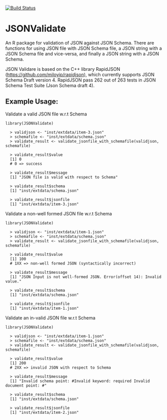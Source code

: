 [![Build Status](https://travis-ci.org/lejon/JSONValidate.svg?branch=master)](https://travis-ci.org/lejon/JSONValidate)

# JSONValidate
An R package for validation of JSON against JSON Schema. There are functions for using JSON file with JSON Schema file,
a JSON string with a JSON Schema file and vice-versa, and finally a JSON string with a JSON Schema.

JSON Validare is based on the C++ library RapidJSON (https://github.com/miloyip/rapidjson), which currently supports 
JSON Schema Draft version 4. RapidJSON pass 262 out of 263 tests in JSON Schema Test Suite (Json Schema draft 4).

## Example Usage:

Validate a valid JSON file w.r.t Schema

```
library(JSONValidate)

  > validjson <- "inst/extdata/item-3.json"
  > schemafile <- "inst/extdata/schema.json"
  > validate_result <- validate_jsonfile_with_schemafile(validjson, schemafile)

  > validate_result$value
  [1] 0
  # 0 => success
  
  > validate_result$message
  [1] "JSON file is valid with respect to Schema"
  
  > validate_result$schema
  [1] "inst/extdata/schema.json"
  
  > validate_result$jsonfile
  [1] "inst/extdata/item-3.json"
```

Validate a non-well formed JSON file w.r.t Schema

```
library(JSONValidate)

  > validjson <- "inst/extdata/item-1.json"
  > schemafile <- "inst/extdata/schema.json"
  > validate_result <- validate_jsonfile_with_schemafile(validjson, schemafile)

  > validate_result$value
  [1] 100
  # 1XX => non-well formed JSON (syntactically incorrect)
  
  > validate_result$message
  [1] "JSON Input is not well-formed JSON. Error(offset 14): Invalid value."
  
  > validate_result$schema
  [1] "inst/extdata/schema.json"
  
  > validate_result$jsonfile
  [1] "inst/extdata/item-1.json"
```

Validate an in-valid JSON file w.r.t Schema

```
library(JSONValidate)

  > validjson <- "inst/extdata/item-1.json"
  > schemafile <- "inst/extdata/schema.json"
  > validate_result <- validate_jsonfile_with_schemafile(validjson, schemafile)

  > validate_result$value
  [1] 200
  # 2XX => invalid JSON with respect to Schema
  
  > validate_result$message
  [1] "Invalid schema point: #Invalid keyword: required Invalid document point: #"
  
  > validate_result$schema
  [1] "inst/extdata/schema.json"
  
  > validate_result$jsonfile
  [1] "inst/extdata/item-2.json"
```
